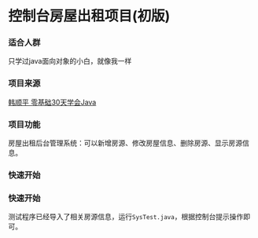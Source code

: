 # 控制台房屋出租项目(初版)

### 适合人群

只学过java面向对象的小白，就像我一样

### 项目来源

[韩顺平 零基础30天学会Java](https://www.bilibili.com/video/BV1fh411y7R8)

### 项目功能

房屋出租后台管理系统：可以新增房源、修改房屋信息、删除房源、显示房源信息。

### 快速开始

### 快速开始

测试程序已经导入了相关房源信息，运行`SysTest.java`，根据控制台提示操作即可。

